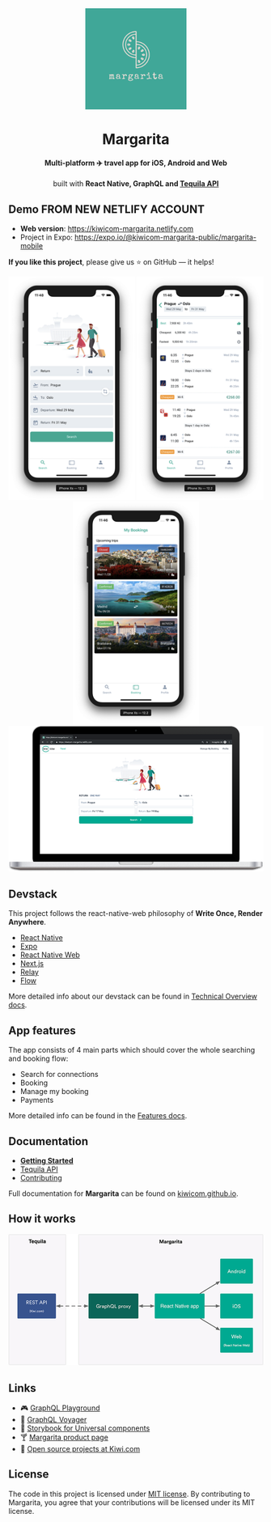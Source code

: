 <div align="center">
  <a href="http://margarita.kiwi.com"><img src="./docs/assets/logo.png" alt="Margarita" title="Margarita" width="200" /></a>
</div>
<h1 align="center">Margarita</h1>
<h4 align="center">Multi-platform <span title="travel">✈️</span> travel app  for iOS, Android and Web<br></h4>

 <p align="center">built with <strong>React Native, GraphQL and <a href="https://partners.kiwi.com/presenting-tequila-revolution-travel-industry/" target="_blank">Tequila API</a></strong></p>

## Demo FROM NEW NETLIFY ACCOUNT

- **Web version**: https://kiwicom-margarita.netlify.com
- Project in Expo: https://expo.io/@kiwicom-margarita-public/margarita-mobile

**If you like this project**, please give us ⭐ on GitHub — it helps!

<div align="center">
  <img src="./docs/assets/screens/search.png" alt="Search" title="Search" width="250"/>
  <img src="./docs/assets/screens/results.png" alt="Results" title="Results" width="250"/>
  <img src="./docs/assets/screens/mmb.png" alt="Bookings" title="Bookings" width="250"/>
</div>

<img src="./docs/assets/mac.png" alt="Search" title="Search" />

## Devstack

This project follows the react-native-web philosophy of **Write Once, Render Anywhere**.

- [React Native](https://facebook.github.io/react-native/)
- [Expo](https://expo.io/)
- [React Native Web](https://github.com/necolas/react-native-web)
- [Next.js](https://nextjs.org/)
- [Relay](http://facebook.github.io/relay/)
- [Flow](https://flow.org/)

More detailed info about our devstack can be found in [Technical Overview docs](https://kiwicom.github.io/margarita/docs/technical-overview).

## App features

The app consists of 4 main parts which should cover the whole searching and booking flow:

- Search for connections
- Booking
- Manage my booking
- Payments

More detailed info can be found in the [Features docs](https://kiwicom.github.io/margarita/docs/features).

## Documentation

- **[Getting Started](https://kiwicom.github.io/margarita/docs/getting-started)**
- [Tequila API](https://kiwicom.github.io/margarita/docs/tequila-api)
- [Contributing](https://kiwicom.github.io/margarita/docs/contributing)

Full documentation for **Margarita** can be found on [kiwicom.github.io](https://kiwicom.github.io/margarita/docs/).

## How it works

<img src="./docs/assets/schema.png" alt="Schema" title="Schema" />

## Links

- 🎮 [GraphQL Playground](https://p2kwd3i3a8.execute-api.eu-central-1.amazonaws.com/staging/graphql)
- 🚀 [GraphQL Voyager](https://margarita-graphql-voyager.now.sh/)
- 📘 [Storybook for Universal components](https://kiwicom-universal-components.netlify.com)
- 🍸 [Margarita product page](http://margarita.kiwi.com)
- 🥝 [Open source projects at Kiwi.com](https://github.com/kiwicom/)

## License

The code in this project is licensed under [MIT license](LICENSE). By contributing to Margarita, you agree that your contributions will be licensed under its MIT license.
